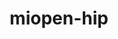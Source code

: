 ---
title: "miopen-hip"
layout: cache
categories: [package, develop]
meta: {"compilers": ["gcc@13.2.0"], "num_specs": 8, "num_specs_by_stack": {"ml-linux-x86_64-rocm": 8, "root": 8}, "oss": ["ubuntu24.04"], "platforms": ["linux"], "stacks": ["ml-linux-x86_64-rocm", "root"], "targets": ["x86_64_v3"], "versions": ["6.3.3", "6.4.3"]}
spec_details: [{"compiler": "gcc@13.2.0", "hash": "66w322i53ln65jdllz3zch4xvsa3hln3", "os": "ubuntu24.04", "platform": "linux", "size": "-", "stacks": ["ml-linux-x86_64-rocm", "root"], "target": "x86_64_v3", "variants": ["~asan", "build_system=cmake", "build_type=Release", "~ck", "generator=make", "+hipblaslt", "~ipo", "patches:=3001a90"], "versions": ["6.4.3"]}, {"compiler": "gcc@13.2.0", "hash": "6ewdzd2s6a5exjmoxlsuag7rqfuevk4n", "os": "ubuntu24.04", "platform": "linux", "size": "-", "stacks": ["ml-linux-x86_64-rocm", "root"], "target": "x86_64_v3", "variants": ["~asan", "build_system=cmake", "build_type=Release", "~ck", "generator=make", "+hipblaslt", "~ipo", "patches:=3001a90"], "versions": ["6.3.3"]}, {"compiler": "gcc@13.2.0", "hash": "74pacu3itfitjawzxyr3ab4e7p7w6n45", "os": "ubuntu24.04", "platform": "linux", "size": "-", "stacks": ["ml-linux-x86_64-rocm", "root"], "target": "x86_64_v3", "variants": ["~asan", "build_system=cmake", "build_type=Release", "~ck", "generator=make", "+hipblaslt", "~ipo", "patches:=3001a90"], "versions": ["6.4.3"]}, {"compiler": "gcc@13.2.0", "hash": "ircpzsb2urxjpporcax3rucnw65hwlxj", "os": "ubuntu24.04", "platform": "linux", "size": "-", "stacks": ["ml-linux-x86_64-rocm", "root"], "target": "x86_64_v3", "variants": ["~asan", "build_system=cmake", "build_type=Release", "~ck", "generator=make", "+hipblaslt", "~ipo", "patches:=3001a90"], "versions": ["6.4.3"]}, {"compiler": "gcc@13.2.0", "hash": "jvmlsdorh7fog5abnux5ka6dn23336xf", "os": "ubuntu24.04", "platform": "linux", "size": "-", "stacks": ["ml-linux-x86_64-rocm", "root"], "target": "x86_64_v3", "variants": ["~asan", "build_system=cmake", "build_type=Release", "~ck", "generator=make", "+hipblaslt", "~ipo", "patches:=3001a90"], "versions": ["6.4.3"]}, {"compiler": "gcc@13.2.0", "hash": "qwrtcjufziymukcjjgulvt4opjnbkc6y", "os": "ubuntu24.04", "platform": "linux", "size": "-", "stacks": ["ml-linux-x86_64-rocm", "root"], "target": "x86_64_v3", "variants": ["~asan", "build_system=cmake", "build_type=Release", "~ck", "generator=make", "+hipblaslt", "~ipo", "patches:=3001a90"], "versions": ["6.3.3"]}, {"compiler": "gcc@13.2.0", "hash": "u5vegf7ddgqvfvartyxoqa6tl2kwtqe4", "os": "ubuntu24.04", "platform": "linux", "size": "-", "stacks": ["ml-linux-x86_64-rocm", "root"], "target": "x86_64_v3", "variants": ["~asan", "build_system=cmake", "build_type=Release", "~ck", "generator=make", "+hipblaslt", "~ipo", "patches:=3001a90"], "versions": ["6.3.3"]}, {"compiler": "gcc@13.2.0", "hash": "v4a2umf6z6liyjzcagpnxlnjoj6azahk", "os": "ubuntu24.04", "platform": "linux", "size": "-", "stacks": ["ml-linux-x86_64-rocm", "root"], "target": "x86_64_v3", "variants": ["~asan", "build_system=cmake", "build_type=Release", "~ck", "generator=make", "+hipblaslt", "~ipo", "patches:=3001a90"], "versions": ["6.3.3"]}]
---